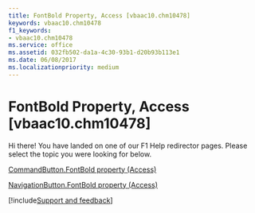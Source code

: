 ```yaml
---
title: FontBold Property, Access [vbaac10.chm10478]
keywords: vbaac10.chm10478
f1_keywords:
- vbaac10.chm10478
ms.service: office
ms.assetid: 032fb502-da1a-4c30-93b1-d20b93b113e1
ms.date: 06/08/2017
ms.localizationpriority: medium
---
```



# FontBold Property, Access [vbaac10.chm10478]

Hi there! You have landed on one of our F1 Help redirector pages. Please select the topic you were looking for below.

[CommandButton.FontBold property (Access)](https://msdn.microsoft.com/library/6a736a00-6305-74cd-47b9-aa29b8a76d62%28Office.15%29.aspx)

[NavigationButton.FontBold property (Access)](https://msdn.microsoft.com/library/bdf44cca-eae9-34d7-50a3-d3ac52c9ae39%28Office.15%29.aspx)

[!include[Support and feedback](~/includes/feedback-boilerplate.md)]